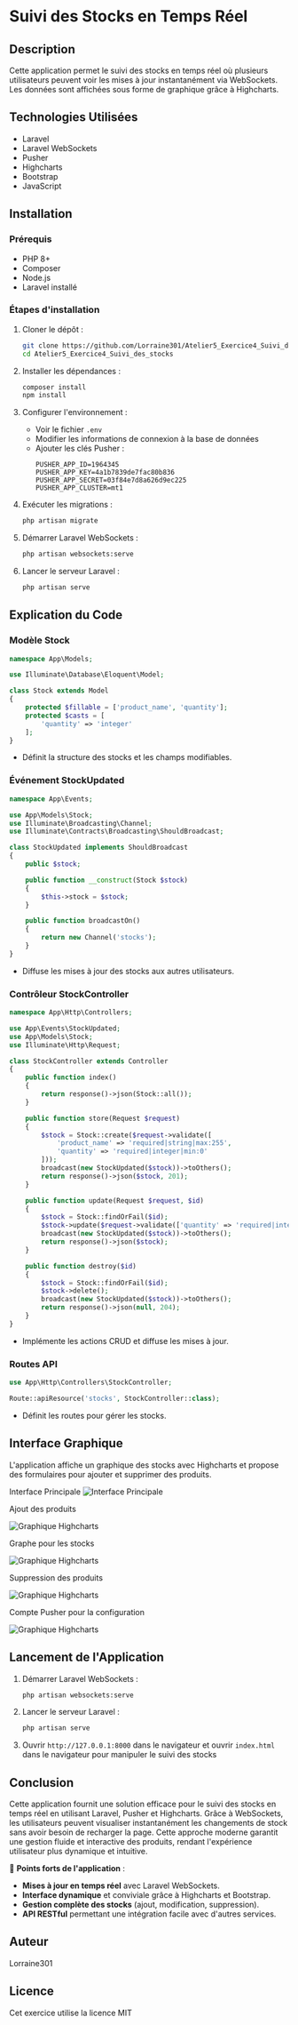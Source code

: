 # Suivi des Stocks en Temps Réel

## Description
Cette application permet le suivi des stocks en temps réel où plusieurs utilisateurs peuvent voir les mises à jour instantanément via WebSockets. Les données sont affichées sous forme de graphique grâce à Highcharts.

## Technologies Utilisées
- Laravel
- Laravel WebSockets
- Pusher
- Highcharts
- Bootstrap
- JavaScript

## Installation

### Prérequis
- PHP 8+
- Composer
- Node.js
- Laravel installé

### Étapes d'installation
1. Cloner le dépôt :
   ```sh
   git clone https://github.com/Lorraine301/Atelier5_Exercice4_Suivi_des_stocks.git
   cd Atelier5_Exercice4_Suivi_des_stocks
   ```
2. Installer les dépendances :
   ```sh
   composer install
   npm install
   ```
3. Configurer l'environnement :
   - Voir le fichier  `.env`
   - Modifier les informations de connexion à la base de données
   - Ajouter les clés Pusher :
     ```env
     PUSHER_APP_ID=1964345
     PUSHER_APP_KEY=4a1b7839de7fac80b836
     PUSHER_APP_SECRET=03f84e7d8a626d9ec225
     PUSHER_APP_CLUSTER=mt1
     ```

4. Exécuter les migrations :
   ```sh
   php artisan migrate
   ```
5. Démarrer Laravel WebSockets :
   ```sh
   php artisan websockets:serve
   ```
7. Lancer le serveur Laravel :
   ```sh
   php artisan serve
   ```

## Explication du Code

### Modèle Stock
```php
namespace App\Models;

use Illuminate\Database\Eloquent\Model;

class Stock extends Model
{
    protected $fillable = ['product_name', 'quantity'];
    protected $casts = [
        'quantity' => 'integer'
    ];
}
```
- Définit la structure des stocks et les champs modifiables.

### Événement StockUpdated
```php
namespace App\Events;

use App\Models\Stock;
use Illuminate\Broadcasting\Channel;
use Illuminate\Contracts\Broadcasting\ShouldBroadcast;

class StockUpdated implements ShouldBroadcast
{
    public $stock;

    public function __construct(Stock $stock)
    {
        $this->stock = $stock;
    }

    public function broadcastOn()
    {
        return new Channel('stocks');
    }
}
```
- Diffuse les mises à jour des stocks aux autres utilisateurs.

### Contrôleur StockController
```php
namespace App\Http\Controllers;

use App\Events\StockUpdated;
use App\Models\Stock;
use Illuminate\Http\Request;

class StockController extends Controller
{
    public function index()
    {
        return response()->json(Stock::all());
    }

    public function store(Request $request)
    {
        $stock = Stock::create($request->validate([
            'product_name' => 'required|string|max:255',
            'quantity' => 'required|integer|min:0'
        ]));
        broadcast(new StockUpdated($stock))->toOthers();
        return response()->json($stock, 201);
    }

    public function update(Request $request, $id)
    {
        $stock = Stock::findOrFail($id);
        $stock->update($request->validate(['quantity' => 'required|integer|min:0']));
        broadcast(new StockUpdated($stock))->toOthers();
        return response()->json($stock);
    }

    public function destroy($id)
    {
        $stock = Stock::findOrFail($id);
        $stock->delete();
        broadcast(new StockUpdated($stock))->toOthers();
        return response()->json(null, 204);
    }
}
```
- Implémente les actions CRUD et diffuse les mises à jour.

### Routes API
```php
use App\Http\Controllers\StockController;

Route::apiResource('stocks', StockController::class);
```
- Définit les routes pour gérer les stocks.

## Interface Graphique
L'application affiche un graphique des stocks avec Highcharts et propose des formulaires pour ajouter et supprimer des produits.

Interface Principale
![Interface Principale](images/interface.png)

Ajout des produits

![Graphique Highcharts](images/Ajout_produit.png)

Graphe pour les stocks

![Graphique Highcharts](images/graphe.png)

Suppression des produits

![Graphique Highcharts](images/suppression.png)

Compte Pusher pour la configuration

![Graphique Highcharts](images/pusher.png)



## Lancement de l'Application
1. Démarrer Laravel WebSockets :
   ```sh
   php artisan websockets:serve
   ```
2. Lancer le serveur Laravel :
   ```sh
   php artisan serve
   ```
3. Ouvrir `http://127.0.0.1:8000` dans le navigateur et ouvrir `index.html` dans le navigateur pour manipuler le suivi des stocks

## Conclusion
Cette application fournit une solution efficace pour le suivi des stocks en temps réel en utilisant Laravel, Pusher et Highcharts. Grâce à WebSockets, les utilisateurs peuvent visualiser instantanément les changements de stock sans avoir besoin de recharger la page. Cette approche moderne garantit une gestion fluide et interactive des produits, rendant l'expérience utilisateur plus dynamique et intuitive.

🔹 **Points forts de l'application** :
- **Mises à jour en temps réel** avec Laravel WebSockets.
- **Interface dynamique** et conviviale grâce à Highcharts et Bootstrap.
- **Gestion complète des stocks** (ajout, modification, suppression).
- **API RESTful** permettant une intégration facile avec d'autres services.


## Auteur
Lorraine301

## Licence
Cet exercice utilise la licence MIT
